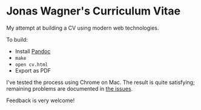 Jonas Wagner's Curriculum Vitae
===============================

My attempt at building a CV using modern web technologies.

To build:

- Install [Pandoc](http://johnmacfarlane.net/pandoc/)
- `make`
- `open cv.html`
- Export as PDF

I've tested the process using Chrome on Mac. The result is quite satisfying;
remaining problems are documented in [the issues](https://github.com/Sjlver/cv/issues).

Feedback is very welcome!
